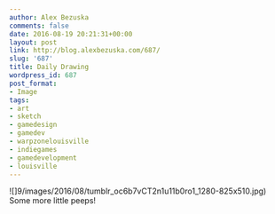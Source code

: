 ```yaml
---
author: Alex Bezuska
comments: false
date: 2016-08-19 20:21:31+00:00
layout: post
link: http://blog.alexbezuska.com/687/
slug: '687'
title: Daily Drawing
wordpress_id: 687
post_format:
- Image
tags:
- art
- sketch
- gamedesign
- gamedev
- warpzonelouisville
- indiegames
- gamedevelopment
- louisville
---
```

![]9/images/2016/08/tumblr_oc6b7vCT2n1u11b0ro1_1280-825x510.jpg)
Some more little peeps!
